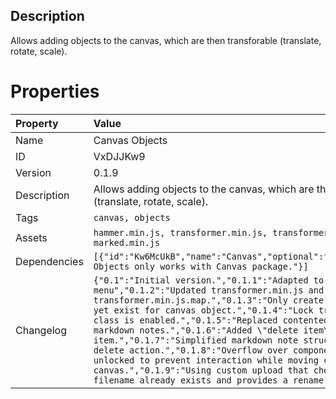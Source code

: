 <h2>Description</h2><p>Allows adding objects to the canvas, which are then transforable (translate, rotate, scale).</p>

# Properties

| Property | Value |
| :--- | :--- |
| Name | Canvas Objects |
| ID | VxDJJKw9 |
| Version | 0.1.9 |
| Description | Allows adding objects to the canvas, which are then transforable (translate, rotate, scale). |
| Tags | `canvas, objects` |
| Assets | `hammer.min.js, transformer.min.js, transformer.min.js.map, marked.min.js` |
| Dependencies | `[{"id":"Kw6McUkB","name":"Canvas","optional":false,"usage":"Canvas Objects only works with Canvas package."}]` |
| Changelog | `{"0.1":"Initial version.","0.1.1":"Adapted to changes in context menu","0.1.2":"Updated transformer.min.js and added transformer.min.js.map.","0.1.3":"Only create Transformer if not yet exist for canvas object.","0.1.4":"Lock transform when grid class is enabled.","0.1.5":"Replaced contenteditable text with markdown notes.","0.1.6":"Added \"delete item\" menu item.","0.1.7":"Simplified markdown note structure and added undo delete action.","0.1.8":"Overflow over components when canvas is unlocked to prevent interaction while moving canvas objects on the canvas.","0.1.9":"Using custom upload that checks if asset filename already exists and provides a rename dialog if so."}` |